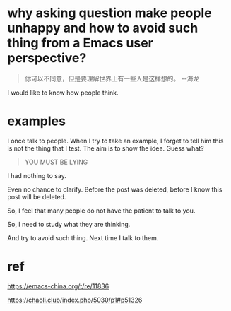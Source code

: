 # why asking question make people unhappy and how to avoid such thing from a Emacs user perspective?

> 你可以不同意，但是要理解世界上有一些人是这样想的。 --海龙

I would like to know how people think.


# examples



I once talk to people. When I try to take an example, I forget to tell him this is not the thing that I test. The aim is to show the idea. Guess what?

>  YOU MUST BE LYING

I had nothing to say.

Even no chance to clarify. Before the post was deleted, before I know this post will be deleted.

So, I feel that many people do not have the patient to talk to you.

So, I need to study what they are thinking. 

And try to avoid such thing. Next time I talk to them.


# ref

https://emacs-china.org/t/re/11836

https://chaoli.club/index.php/5030/p1#p51326
